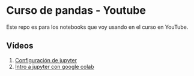 # Curso de pandas - Youtube

Este repo es para los notebooks que voy usando en el curso en YouTube.

## Vídeos

1. [Configuración de jupyter](https://youtu.be/HWEwm1uFms4)
2. [Intro a jupyter con google colab](https://youtu.be/iwePDAZgqQ4)
